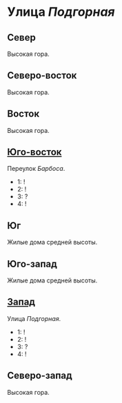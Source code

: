 # Улица *Подгорная*

## Север

Высокая гора.

## Северо-восток

Высокая гора.

## Восток

Высокая гора.

## [Юго-восток](./560080.md)

Переулок *Барбоса*.

* 1:    !
* 2:    !
* 3:    ?
* 4:    !

## Юг

Жилые дома средней высоты.

## Юго-запад

Жилые дома средней высоты.

## [Запад](./550075.md)

Улица *Подгорная*.

* 1:    !
* 2:    !
* 3:    ?
* 4:    !

## Северо-запад

Высокая гора.
